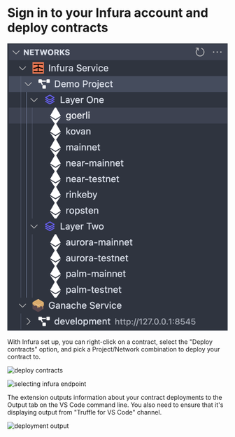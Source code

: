 # Sign in to your Infura account and deploy contracts

![networks view infura](../../images/walkthrough/networks-view-infura.png)

With Infura set up, you can right-click on a contract, select the "Deploy contracts" option, and pick a Project/Network combination to deploy your contract to.

![deploy contracts](https://trufflesuite.com/blog/build-on-web3-with-truffle-vs-code-extension/deploy-contracts.png)

![selecting infura endpoint](https://trufflesuite.com/blog/build-on-web3-with-truffle-vs-code-extension/selecting-infura-endpoint.png)

The extension outputs information about your contract deployments to the Output tab on the VS Code command line.
You also need to ensure that it's displaying output from "Truffle for VS Code" channel.

![deployment output](https://trufflesuite.com/blog/build-on-web3-with-truffle-vs-code-extension/deployment-output.png)
